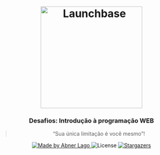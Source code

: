 <h1 align="center">
    <img alt="Launchbase" src="https://rocketseat-cdn.s3-sa-east-1.amazonaws.com/bootcamp-launchbase.png" width="270px" />
</h1>

<h3 align="center">
  Desafios: Introdução à programação WEB
</h3>

<blockquote align="center">“Sua única limitação é você mesmo”!</blockquote>

<p align="center">

  <a href="https://rocketseat.com.br">
    <img alt="Made by Abner Lago" src="https://img.shields.io/badge/made%20by-Abner Lago-%23F7DF1E">
  </a>

  <img alt="License" src="https://img.shields.io/badge/license-MIT-%23F7DF1E">

  <a href="https://github.com/AbnerLago/DesafiosLaunchbase/stargazers">
    <img alt="Stargazers" src="https://img.shields.io/github/stars/AbnerLago/DesafiosLaunchbase?style=social">
  </a>
</p>
